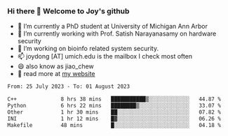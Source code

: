 ### Hi there 👋 Welcome to Joy's github

- 🔭 I’m currently a PhD student at University of Michigan Ann Arbor
- 🌱 I’m currently working with Prof. Satish Narayanasamy on hardware security
- 👯 I’m working on bioinfo related system security. 
- 📫 joydong [AT] umich.edu is the mailbox I check most often
- 😄 also know as jiao_chew
- 💬 read more at [my website](https://joydddd.github.io/)
<!--START_SECTION:waka-->

```txt
From: 25 July 2023 - To: 01 August 2023

C++              8 hrs 38 mins   ███████████▒░░░░░░░░░░░░░   44.87 %
Python           6 hrs 22 mins   ████████▒░░░░░░░░░░░░░░░░   33.07 %
Other            1 hr 30 mins    ██░░░░░░░░░░░░░░░░░░░░░░░   07.82 %
INI              1 hr 12 mins    █▓░░░░░░░░░░░░░░░░░░░░░░░   06.26 %
Makefile         48 mins         █░░░░░░░░░░░░░░░░░░░░░░░░   04.18 %
```

<!--END_SECTION:waka-->
